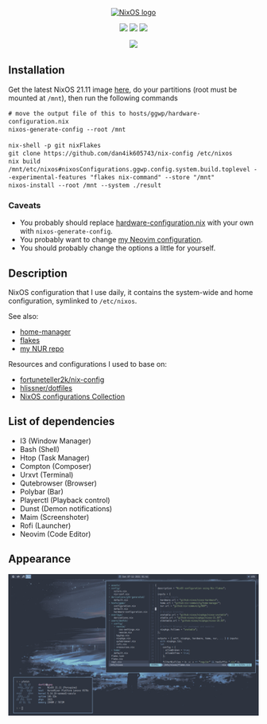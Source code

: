 <p align="center">
  <a href="https://nixos.org/nixos"><img src="https://nixos.org/logo/nixos-hires.png" width="500px" alt="NixOS logo" /></a>
</p>

<p align="center">
<a href="https://github.com/dan4ik605743/nix-config/actions/workflows/flake-check.yml"><img src="https://github.com/dan4ik605743/nix-config/actions/workflows/flake-check.yml/badge.svg"/></a> <a href="https://github.com/dan4ik605743/nix-config/actions/workflows/format-check.yml"><img src="https://github.com/dan4ik605743/nix-config/actions/workflows/format-check.yml/badge.svg"/></a> <a href="https://github.com/dan4ik605743/nix-config/actions/workflows/build-check.yml"><img src="https://github.com/dan4ik605743/nix-config/actions/workflows/build-check.yml/badge.svg"></a>
</p><p align="center"><a href="https://github.com/nixos/nixpkgs"><img src="https://img.shields.io/badge/NixOS-21.11-informational?style=flat.svg"/></a>
</p>

## Installation
Get the latest NixOS 21.11 image <a href="https://releases.nixos.org/?prefix=nixos/unstable/">here</a>, do your partitions (root must be mounted at `/mnt`), then run the following commands
```
# move the output file of this to hosts/ggwp/hardware-configuration.nix
nixos-generate-config --root /mnt

nix-shell -p git nixFlakes
git clone https://github.com/dan4ik605743/nix-config /etc/nixos
nix build /mnt/etc/nixos#nixosConfigurations.ggwp.config.system.build.toplevel --experimental-features "flakes nix-command" --store "/mnt"
nixos-install --root /mnt --system ./result
```

### Caveats
* You probably should replace <a href="https://github.com/dan4ik605743/nix-config/blob/master/hosts/ggwp/hardware-configuration.nix">hardware-configuration.nix</a> with your own with `nixos-generate-config`.
* You probably want to change <a href="https://github.com/dan4ik605743/nix-config/tree/master/users/dan4ik/config/neovim"> my Neovim configuration</a>.
* You should probably change the options a little for yourself.

## Description

NixOS configuration that I use daily, it contains the system-wide and home configuration, symlinked to `/etc/nixos`.

See also:
* <a href="https://github.com/nix-community/home-manager">home-manager</a>
* <a href="https://nixos.wiki/wiki/Flakes">flakes</a>
* <a href="https://github.com/dan4ik605743/nur">my NUR repo</a>

Resources and configurations I used to base on:
* <a href="https://github.com/fortuneteller2k/nix-config">fortuneteller2k/nix-config</a>
* <a href="https://github.com/hlissner/dotfiles">hlissner/dotfiles</a>
* <a href="https://nixos.wiki/wiki/Configuration_Collection">NixOS configurations Collection</a>
 
## List of dependencies <space><space><space>
* I3 (Window Manager) <space><space><space><space><space>
* Bash (Shell) <space><space><space><space><space> 
* Htop (Task Manager) <space><space><space><space><space>
* Compton (Composer) <space><space><space><space><space>
* Urxvt (Terminal) <space><space><space><space><space>
* Qutebrowser (Browser) <space><space><space><space><space>
* Polybar (Bar) <space><space><space><space><space>
* Playerctl (Playback control) <space><space><space><space><space>
* Dunst (Demon notifications) <space><space><space><space><space>
* Maim (Screenshoter) <space><space><space><space><space>
* Rofi (Launcher) <space><space><space><space><space>
* Neovim (Code Editor) <space><space><space><space><space>

## Appearance

![dan4ik](assets/screenshot.png)
